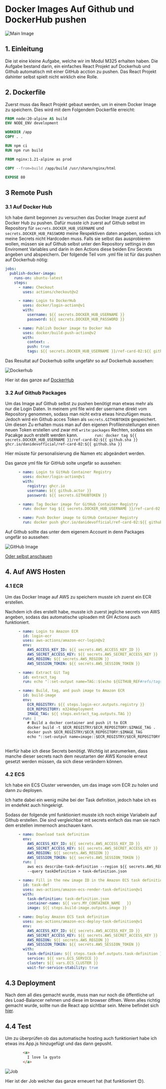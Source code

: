 # Docker Images Auf Github und DockerHub pushen

![Main Image](./ReadMeAssets/David.png)
## 1. Einleitung 
Die ist eine kleine Aufgabe, welche wir im Modul M325 erhalten haben. Die Aufgabe bestand darin, ein einfaches React Projekt auf Dockerhub und Github automatisch mit einer GitHub acction zu pushen. Das React Projekt dahinter selbst spielt nicht wirklich eine Rolle.



## 2. Dockerfile

Zuerst muss das React Projekt gebaut werden, um in einem Docker Image zu speichern. Dies wird mit dem Folgendem Dockerfile erreicht:

```dockerfile
FROM node:20-alpine AS build
ENV NODE_ENV development

WORKDIR /app
COPY . .

RUN npm ci
RUN npm run build

FROM nginx:1.21-alpine as prod

COPY --from=build /app/build /usr/share/nginx/html

EXPOSE 80

```
## 3 Remote Push

### 3.1 Auf Docker Hub


Ich habe damit begonnen zu versuchen das Docker Image zuerst auf Docker Hub zu pushen. Dafür musste ich zuerst auf Github selbst im Repository für `secrets.DOCKER_HUB_USERNAME` und `secrets.DOCKER_HUB_PASSWORD` meine Respektiven daten angeben, sodass ich meine Secrets nicht Hardcoden muss. Falls sie selbst das ausprobieren wollen, müssen sie auf Github selbst unter den Repository settings in den Enviroment Variables und darin in den Actions diese beiden Env Secrets angeben und abspeichern. Der folgende Teil vom .yml file ist für das pushen auf Dockerhub nötig:

```yml
jobs:
  publish-docker-image:
    runs-on: ubuntu-latest
    steps:
      - name: Checkout
        uses: actions/checkout@v2

      - name: Login to DockerHub
        uses: docker/login-action@v1
        with:
          username: ${{ secrets.DOCKER_HUB_USERNAME }}
          password: ${{ secrets.DOCKER_HUB_PASSWORD }}

      - name: Publish Docker image to Docker Hub
        uses: docker/build-push-action@v2
        with:
          context: .
          push: true
          tags: ${{ secrets.DOCKER_HUB_USERNAME }}/ref-card-02:${{ github.sha }}
```

Das Resultat auf Dockerhub sollte ungefähr so auf Dockerhub aussehen:

![Dockerhub](./ReadMeAssets/dockerhub.png)

Hier ist das ganze auf [DockerHub](https://hub.docker.com/repository/docker/danithaboss/ref-card-02/general)

### 3.2 Auf Github Packages

Um das Image auf Github selbst zu pushen benötigt man etwas mehr als nur die Login Daten. In meinem yml file wird der username direkt vom Repository genommen, sodass man nicht extra etwas hinzufügen muss. Jedoch wird ein Github acces Token als `secrets.GITHUBTOKEN` gespeichert. Um diesen Zu erhalten muss man auf den eigenen Profileinstellungen einen neuen Token erstellen und zwar mit `write:packages` Rechten, sodass ein Pacakge auch erstellt werden kann. 
`        run: docker tag ${{ secrets.DOCKER_HUB_USERNAME }}/ref-card-02:${{ github.sha }} ghcr.io/danidevofficial/ref-card-02:${{ github.sha }}
`

Hier müsste für personalisierung die Namen etc abgeändert werden. 

Das ganze yml file für GitHub solte ungefär so aussehen:

```yml
      - name: Login to GitHub Container Registry
        uses: docker/login-action@v1
        with:
          registry: ghcr.io
          username: ${{ github.actor }}
          password: ${{ secrets.GITHUBTOKEN }}

      - name: Tag Docker image for GitHub Container Registry
        run: docker tag ${{ secrets.DOCKER_HUB_USERNAME }}/ref-card-02:${{ github.sha }} ghcr.io/danidevofficial/ref-card-02:${{ github.sha }}

      - name: Push Docker image to GitHub Container Registry
        run: docker push ghcr.io/danidevofficial/ref-card-02:${{ github.sha }}
```

Auf Github sollte das unter dem eigenem Account in denn Packages ungefär so aussehen:

![GitHub Image](./ReadMeAssets/Github.png)

[Oder selbst anschauen](https://github.com/users/DaniDevOfficial/packages/container/ref-card-02)


## 4. Auf AWS Hosten

### 4.1 ECR
Um das Docker Image auf AWS zu speichern musste ich zuerst ein ECR erstellen. 

Nachdem ich dies erstellt habe, musste ich zuerst jegliche secrets von AWS angeben, sodass das automatische uploaden mit GH Actions auch funktioniert. 

```yml
      - name: Login to Amazon ECR
        id: login-ecr 
        uses: aws-actions/amazon-ecr-login@v2
        env:
          AWS_ACCESS_KEY_ID: ${{ secrets.AWS_ACCESS_KEY_ID }}
          AWS_SECRET_ACCESS_KEY: ${{ secrets.AWS_SECRET_ACCESS_KEY }}
          AWS_REGION: ${{ secrets.AWS_REGION }}
          AWS_SESSION_TOKEN: ${{ secrets.AWS_SESSION_TOKEN }}

      - name: Extract Git Tag
        id: extract_tag
        run: echo "::set-output name=TAG::$(echo ${GITHUB_REF#refs/tags/})"

      - name: Build, tag, and push image to Amazon ECR
        id: build-image
        env:
          ECR_REGISTRY: ${{ steps.login-ecr.outputs.registry }}
          ECR_REPOSITORY: m324deployment
          IMAGE_TAG: ${{ steps.extract_tag.outputs.TAG }}
        run: |
          # Build a docker container and push it to ECR
          docker build -t $ECR_REGISTRY/$ECR_REPOSITORY:$IMAGE_TAG .
          docker push $ECR_REGISTRY/$ECR_REPOSITORY:$IMAGE_TAG
          echo "::set-output name=image::$ECR_REGISTRY/$ECR_REPOSITORY:$IMAGE_TAG"
          
```

Hierfür habe ich diese Secrets benötigt. Wichtig ist anzumerken, dass manche dieser secrets nach dem neustarten der AWS Konsole erneut gesetzt werden müssen, da sich diese verändern können.

### 4.2 ECS

Ich habe ein ECS Cluster verwenden, um das image vom ECR zu holen und dann zu deployen.

Ich hatte dabei ein wenig mühe bei der Task definition, jedoch habe ich es im endefekt auch hingekrigt. 

Sodass der folgende yml funktioniert musste ich noch einige Variabeln auf Github erstellen. Die sind vergleichbar mit secrets einfach das man sie nach dem erstellen immernoch anschauen kann. 


```yml
      - name: Download task definition
        env:
          AWS_ACCESS_KEY_ID: ${{ secrets.AWS_ACCESS_KEY_ID }}
          AWS_SECRET_ACCESS_KEY: ${{ secrets.AWS_SECRET_ACCESS_KEY }}
          AWS_REGION: ${{ secrets.AWS_REGION }}
          AWS_SESSION_TOKEN: ${{ secrets.AWS_SESSION_TOKEN }}
        run: |
          aws ecs describe-task-definition --region ${{ secrets.AWS_REGION }} --task-definition ${{ vars.MY_ECS_TASK_DEFINITION }} \
          --query taskDefinition > task-definition.json

      - name: Fill in the new image ID in the Amazon ECS task definition
        id: task-def
        uses: aws-actions/amazon-ecs-render-task-definition@v1
        with:
          task-definition: task-definition.json
          container-name: ${{ vars.MY_CONTAINER_NAME   }}
          image: ${{ steps.build-image.outputs.image }}

      - name: Deploy Amazon ECS task definition
        uses: aws-actions/amazon-ecs-deploy-task-definition@v1
        env:
          AWS_ACCESS_KEY_ID: ${{ secrets.AWS_ACCESS_KEY_ID }}
          AWS_SECRET_ACCESS_KEY: ${{ secrets.AWS_SECRET_ACCESS_KEY }}
          AWS_REGION: ${{ secrets.AWS_REGION }}
          AWS_SESSION_TOKEN: ${{ secrets.AWS_SESSION_TOKEN }}
        with:
          task-definition: ${{ steps.task-def.outputs.task-definition }}
          service: ${{ vars.ECS_SERVICE }}
          cluster: ${{ vars.ECS_CLUSTER }}
          wait-for-service-stability: true
```

## 4.3  Deployment

Nach dem all dies gemacht wurde, muss man nur noch die öffentliche url des Load-Balancer nehmen und diese im browser öffnen. Wenn alles richtig gemacht wurde, sollte nun die React app sichtbar sein. Meine befindet sich [hier](http://m324dockerdeploy-2015360705.us-east-1.elb.amazonaws.com/).

## 4.4 Test 

Um zu überprüfen ob das automatische hosting auch funktioniert habe ich etwas ins App.js hinzugefügt und das dann gepusht.
```html
        <a>
          I love la gyato
        </a>
```

![Job](./ReadMeAssets/image.png)

Hier ist der Job welcher das ganze erneuert hat (hat funktioniert 😊). 